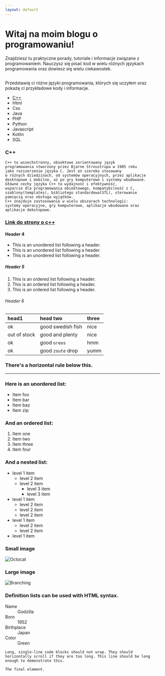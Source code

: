 ```yaml
---
layout: default
---
```


# Witaj na moim blogu o programowaniu!
Znajdziesz tu praktyczne porady, tutoriale i informacje związane z programowaniem.
Nauczysz się pisać kod w wielu różnych językach programowania oraz dowiesz się wielu ciekawostek.

##
Przedstawię ci różne języki programowania, których się uczyłem oraz pokażę ci przykładowe kody i informacje.
- [C++](./cpp.html)
- Html
- Css
- Java
- PHP
- Python
- Javascript
- Kotlin
- SQL

### C++


```
C++ to wszechstronny, obiektowo zorientowany język 
programowania stworzony przez Bjarne Stroustrupa w 1985 roku
jako rozszerzenie języka C. Jest on szeroko stosowany
w różnych dziedzinach, od systemów operacyjnych, przez aplikacje
desktopowe i mobilne, aż po gry komputerowe i systemy wbudowane.
Główne cechy języka C++ to wydajność i efektywność, 
wsparcie dla programowania obiektowego, kompatybilność z C, 
szablony(templates), bibliotego standardowa(STL), sterowanie 
pamięcią oraz obsługa wyjątków.
C++ znajduje zastosowanie w wielu obszarach technologii:
systemy operacyjne, gry komputerowe, aplikacje wbudowane oraz 
aplikacje dekstopowe.
```
### [Link do strony o c++](./cpp.html)
#### Header 4

*   This is an unordered list following a header.
*   This is an unordered list following a header.
*   This is an unordered list following a header.

##### Header 5

1.  This is an ordered list following a header.
2.  This is an ordered list following a header.
3.  This is an ordered list following a header.

###### Header 6

| head1        | head two          | three |
|:-------------|:------------------|:------|
| ok           | good swedish fish | nice  |
| out of stock | good and plenty   | nice  |
| ok           | good `oreos`      | hmm   |
| ok           | good `zoute` drop | yumm  |

### There's a horizontal rule below this.

* * *

### Here is an unordered list:

*   Item foo
*   Item bar
*   Item baz
*   Item zip

### And an ordered list:

1.  Item one
1.  Item two
1.  Item three
1.  Item four

### And a nested list:

- level 1 item
  - level 2 item
  - level 2 item
    - level 3 item
    - level 3 item
- level 1 item
  - level 2 item
  - level 2 item
  - level 2 item
- level 1 item
  - level 2 item
  - level 2 item
- level 1 item

### Small image

![Octocat](https://github.githubassets.com/images/icons/emoji/octocat.png)

### Large image

![Branching](https://guides.github.com/activities/hello-world/branching.png)


### Definition lists can be used with HTML syntax.

<dl>
<dt>Name</dt>
<dd>Godzilla</dd>
<dt>Born</dt>
<dd>1952</dd>
<dt>Birthplace</dt>
<dd>Japan</dd>
<dt>Color</dt>
<dd>Green</dd>
</dl>

```
Long, single-line code blocks should not wrap. They should horizontally scroll if they are too long. This line should be long enough to demonstrate this.
```

```
The final element.
```
